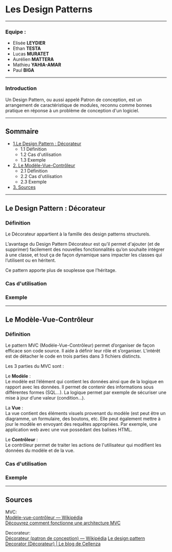 # Les Design Patterns
---

 ### **Equipe** : 
- Elisée **LEYDIER**
- Ethan **TESTA**
- Lucas **MURATET**
- Aurélien **MATTERA**
- Mathieu **YAHIA-AMAR**
- Paul **BIGA**
---

### Introduction

Un Design Pattern, ou aussi appelé Patron de conception, est un arrangement de caractéristique de modules, reconnu comme bonnes pratique en réponse à un problème de conception d'un logiciel.

---

## Sommaire

- [ 1.Le Design Pattern : Décorateur](#deco)  
  - 1.1 Définition  
  - 1.2 Cas d'utilisation  
  - 1.3 Exemple  
- [2. Le Modèle-Vue-Contrôleur](#mvc)  
  - 2.1 Définition  
  - 2.2 Cas d'utilisation  
  - 2.3 Exemple  
- [3. Sources](#sources)  

---

## <a id="deco" /> Le Design Pattern : Décorateur 


### Définition
Le Décorateur appartient à la famille des design patterns structurels.

L’avantage du Design Pattern Décorateur est qu’il permet d'ajouter (et de supprimer) facilement des nouvelles fonctionnalités qu’on souhaite intégrer à une classe, et tout ça de façon dynamique sans impacter les classes qui l’utilisent ou en héritent.

Ce pattern apporte plus de souplesse que l’héritage.

### Cas d'utilisation  

### Exemple  

---

## <a id="mvc" /> Le Modèle-Vue-Contrôleur

### Définition
Le pattern MVC (Modèle-Vue-Contrôleur) permet d’organiser de façon efficace son code source. Il aide à définir leur rôle et s’organiser. L'intérêt est de détacher le code en trois parties dans 3 fichiers distincts.

Les 3 parties du MVC sont :

Le **Modèle** :  
Le modèle est l’élément qui contient les données ainsi que de la logique en rapport avec les données. Il permet de contenir des informations sous différentes formes (SQL…). La logique permet par exemple de sécuriser une mise à jour d’une valeur (condition…).

La **Vue** :  
La vue contient des éléments visuels provenant du modèle (est peut être un diagramme, un formulaire, des boutons, etc. Elle peut également mettre à jour le modèle en envoyant des requêtes appropriées. Par exemple, une application web avec une vue possédant des balises HTML.

Le **Contrôleur** :  
Le contrôleur permet de traiter les actions de l'utilisateur qui modifient les données du modèle et de la vue.

### Cas d'utilisation  

### Exemple  

---
 
## <a id="sources" /> Sources  
MVC:  
[Modèle-vue-contrôleur — Wikipédia](https://fr.wikipedia.org/wiki/Mod%C3%A8le-vue-contr%C3%B4leur)  
[Découvrez comment fonctionne une architecture MVC](https://openclassrooms.com/fr/courses/4670706-adoptez-une-architecture-mvc-en-php/7847928-decouvrez-comment-fonctionne-une-architecture-mvc)  

Decorateur:  
[Décorateur (patron de conception) — Wikipédia](https://fr.wikipedia.org/wiki/D%C3%A9corateur_(patron_de_conception))  
[Le design pattern Decorator (Décorateur) | Le blog de Cellenza](https://blog.cellenza.com/developpement-specifique/le-design-pattern-decorator-decorateur/)  


